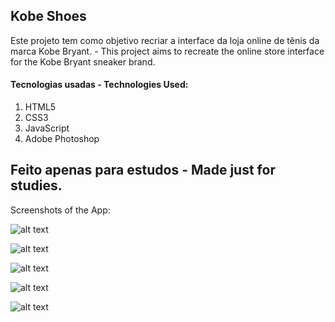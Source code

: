 ## Kobe Shoes 
Este projeto tem como objetivo recriar a interface da loja online de tênis da marca Kobe Bryant. -
This project aims to recreate the online store interface for the Kobe Bryant sneaker brand.

#### Tecnologias usadas - Technologies Used:
1. HTML5
2. CSS3
3. JavaScript
4. Adobe Photoshop

## Feito apenas para estudos - Made just for studies.

Screenshots of the App:

![alt text](https://github.com/peeyush14goyal/AmazonPrime-ReactJS-Clone/blob/master/screenshots/1.PNG)


![alt text](https://github.com/peeyush14goyal/AmazonPrime-ReactJS-Clone/blob/master/screenshots/2.PNG)


![alt text](https://github.com/peeyush14goyal/AmazonPrime-ReactJS-Clone/blob/master/screenshots/3.PNG)


![alt text](https://github.com/peeyush14goyal/AmazonPrime-ReactJS-Clone/blob/master/screenshots/4.PNG)


![alt text](https://github.com/peeyush14goyal/AmazonPrime-ReactJS-Clone/blob/master/screenshots/5.PNG)
